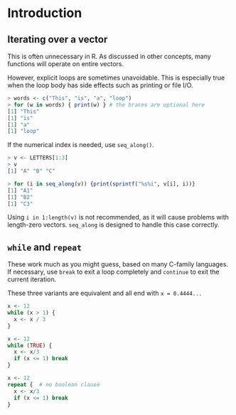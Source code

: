 # Introduction

## Iterating over a vector

This is often unnecessary in R. 
As discussed in other concepts, many functions will operate on entire vectors.

However, explicit loops are sometimes unavoidable.
This is especially true when the loop body has side effects such as printing or file I/O.

```R
> words <- c("This", "is", "a", "loop")
> for (w in words) { print(w) } # the braces are optional here
[1] "This"
[1] "is"
[1] "a"
[1] "loop"
```

If the numerical index is needed, use `seq_along()`.

```R
> v <- LETTERS[1:3]
> v
[1] "A" "B" "C"

> for (i in seq_along(v)) {print(sprintf("%s%i", v[i], i))}
[1] "A1"
[1] "B2"
[1] "C3"
```

Using `i in 1:length(v)` is not recommended, as it will cause problems with length-zero vectors. 
`seq_along` is designed to handle this case correctly.

## `while` and `repeat`

These work much as you might guess, based on many C-family languages.
If necessary, use `break` to exit a loop completely and `continue` to exit the current iteration.

These three variants are equivalent and all end with `x = 0.4444...`

```R
x <- 12
while (x > 1) {
  x <- x / 3
}

x <- 12
while (TRUE) {
  x <- x/3
  if (x <= 1) break
}

x <- 12
repeat {  # no boolean clause 
  x <- x/3
  if (x <= 1) break
}
```
